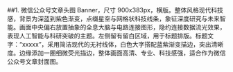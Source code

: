 ##1.
微信公众号文章头图 Banner，尺寸 900x383px，横版。整体风格现代科技感，背景为深蓝到紫色渐变，点缀星空与网格状科技线条，象征深度研究与未来智能。画面中央偏右放置抽象的全息大脑与电路连接图形，隐约连接数据流光效果，表现人工智能与科研突破的主题。左侧留有留白区域，用于标题排版。标题文字：“xxxxx”，采用简洁现代的无衬线体，白色大字搭配蓝紫渐变描边，突出清晰度。边缘添加一圈细微荧光描边，整体画面高清、专业、科技感强，适合作为微信公众号文章封面图。

